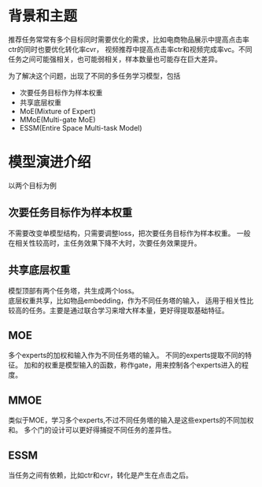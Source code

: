 # 背景和主题

推荐任务常常有多个目标同时需要优化的需求，比如电商物品展示中提高点击率ctr的同时也要优化转化率cvr，
视频推荐中提高点击率ctr和视频完成率vc。不同任务之间可能强相关，也可能弱相关，样本数量也可能存在巨大差异。


为了解决这个问题，出现了不同的多任务学习模型，包括
- 次要任务目标作为样本权重
- 共享底层权重
- MoE(Mixture of Expert)
- MMoE(Multi-gate MoE)
- ESSM(Entire Space Multi-task Model)

# 模型演进介绍
以两个目标为例

## 次要任务目标作为样本权重
不需要改变单模型结构，只需要调整loss，把次要任务目标作为样本权重。
一般在相关性较高时，主任务效果下降不大时，次要任务效果提升。

## 共享底层权重
模型顶部有两个任务塔，共生成两个loss。  
底层权重共享，比如物品embedding，作为不同任务塔的输入，
适用于相关性比较高的任务。主要是通过联合学习来增大样本量，更好得提取基础特征。

## MOE
多个experts的加权和输入作为不同任务塔的输入。
不同的experts提取不同的特征。
加和的权重是模型输入的函数，称作gate，用来控制各个experts进入的程度。

## MMOE
类似于MOE，学习多个experts,不过不同任务塔的输入是这些experts的不同加权和。
多个门的设计可以更好得捕捉不同任务的差异性。

## ESSM
当任务之间有依赖，比如ctr和cvr，转化是产生在点击之后。


